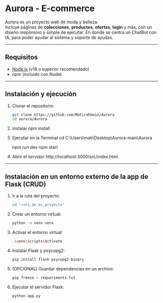 #  Aurora - E-commerce

Aurora es un proyecto web de moda y belleza.  
Incluye páginas de **colecciones**, **productos**, **ofertas**, **login** y más, con un diseño responsivo y simple de ejecutar.
En donde se centra un ChatBot con IA, para poder ayudar al sistema y soporte de ayudas.

---

##  Requisitos

- [Node.js](https://nodejs.org/) (v18 o superior recomendado)
- npm (incluido con Node)

---

##  Instalación y ejecución

1. Clonar el repositorio:
   ```bash
   git clone https://github.com/Matirehbein/Aurora
   cd aurora/Aurora

2. Instalar
    npm install

3. Ejecutar en la Terminal
    cd C:\Users\mati\Desktop\Aurora-main\Aurora

    npm run dev
    npm start

4. Abrir el servidor 
    http://localhost:3000/src/index.html
    
---

## Instalación en un entorno externo de la app de Flask (CRUD)

1. Ir a la ruta del proyecto:
    ```bash
    cd "ruta_de_mi_proyecto"

2. Crear un entorno virtual:
    ```bash
    python -m venv venv

3. Activar el entorno virtual:
    ```bash
    .\venv\Scripts\Activate

4. Instalar Flask y psycopg2:
    ```bash
    pip install flask psycopg2-binary

5. (OPCIONAL) Guardar dependencias en un archivo:
    ```bash
    pip freeze > requeriments.txt

6. Ejecutar el servidor Flask:
    ```bash
    python app.py 
